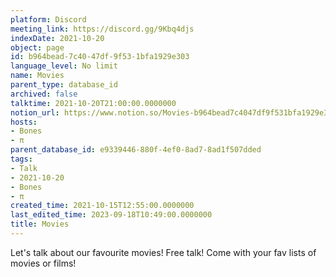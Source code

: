 ```yaml
---
platform: Discord
meeting_link: https://discord.gg/9Kbq4djs
indexDate: 2021-10-20
object: page
id: b964bead-7c40-47df-9f53-1bfa1929e303
language_level: No limit
name: Movies
parent_type: database_id
archived: false
talktime: 2021-10-20T21:00:00.0000000
notion_url: https://www.notion.so/Movies-b964bead7c4047df9f531bfa1929e303
hosts:
- Bones
- π
parent_database_id: e9339446-880f-4ef0-8ad7-8ad1f507dded
tags:
- Talk
- 2021-10-20
- Bones
- π
created_time: 2021-10-15T12:55:00.0000000
last_edited_time: 2023-09-18T10:49:00.0000000
title: Movies
---
```


Let's talk about our favourite movies!
Free talk! Come with your fav lists of movies or films!


